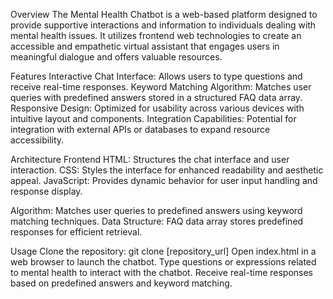 Overview
The Mental Health Chatbot is a web-based platform designed to provide supportive interactions and information to individuals dealing with mental health issues. It utilizes frontend web technologies to create an accessible and empathetic virtual assistant that engages users in meaningful dialogue and offers valuable resources.

Features
  Interactive Chat Interface: Allows users to type questions and receive real-time responses.
  Keyword Matching Algorithm: Matches user queries with predefined answers stored in a structured FAQ data array.
  Responsive Design: Optimized for usability across various devices with intuitive layout and components.
  Integration Capabilities: Potential for integration with external APIs or databases to expand resource accessibility.
  
Architecture
  Frontend
  HTML: Structures the chat interface and user interaction.
  CSS: Styles the interface for enhanced readability and aesthetic appeal.
  JavaScript: Provides dynamic behavior for user input handling and response display.
  
Algorithm: 
  Matches user queries to predefined answers using keyword matching techniques.
  Data Structure: FAQ data array stores predefined responses for efficient retrieval.
  
Usage
  Clone the repository: git clone [repository_url]
  Open index.html in a web browser to launch the chatbot.
  Type questions or expressions related to mental health to interact with the chatbot.
  Receive real-time responses based on predefined answers and keyword matching.
